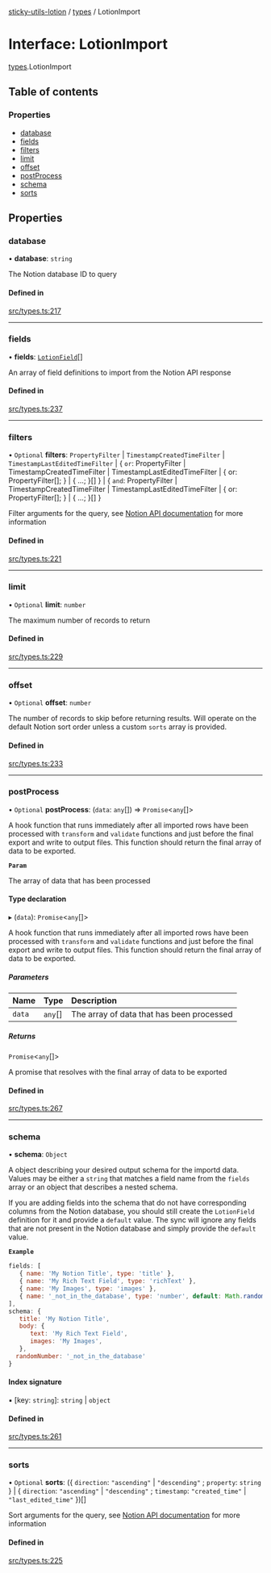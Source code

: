 [sticky-utils-lotion](../README.md) / [types](../modules/types.md) / LotionImport

# Interface: LotionImport

[types](../modules/types.md).LotionImport

## Table of contents

### Properties

- [database](types.LotionImport.md#database)
- [fields](types.LotionImport.md#fields)
- [filters](types.LotionImport.md#filters)
- [limit](types.LotionImport.md#limit)
- [offset](types.LotionImport.md#offset)
- [postProcess](types.LotionImport.md#postprocess)
- [schema](types.LotionImport.md#schema)
- [sorts](types.LotionImport.md#sorts)

## Properties

### database

• **database**: `string`

The Notion database ID to query

#### Defined in

[src/types.ts:217](https://github.com/sticky/sticky-utils-lotion/blob/6919cf3/src/types.ts#L217)

___

### fields

• **fields**: [`LotionField`](types.LotionField.md)[]

An array of field definitions to import from the Notion API response

#### Defined in

[src/types.ts:237](https://github.com/sticky/sticky-utils-lotion/blob/6919cf3/src/types.ts#L237)

___

### filters

• `Optional` **filters**: `PropertyFilter` \| `TimestampCreatedTimeFilter` \| `TimestampLastEditedTimeFilter` \| \{ `or`: PropertyFilter \| TimestampCreatedTimeFilter \| TimestampLastEditedTimeFilter \| \{ or: PropertyFilter[]; } \| \{ ...; }[]  } \| \{ `and`: PropertyFilter \| TimestampCreatedTimeFilter \| TimestampLastEditedTimeFilter \| \{ or: PropertyFilter[]; } \| \{ ...; }[]  }

Filter arguments for the query, see [Notion API documentation](https://developers.notion.com/reference/post-database-query) for more information

#### Defined in

[src/types.ts:221](https://github.com/sticky/sticky-utils-lotion/blob/6919cf3/src/types.ts#L221)

___

### limit

• `Optional` **limit**: `number`

The maximum number of records to return

#### Defined in

[src/types.ts:229](https://github.com/sticky/sticky-utils-lotion/blob/6919cf3/src/types.ts#L229)

___

### offset

• `Optional` **offset**: `number`

The number of records to skip before returning results. Will operate on the default Notion sort order unless a custom `sorts` array is provided.

#### Defined in

[src/types.ts:233](https://github.com/sticky/sticky-utils-lotion/blob/6919cf3/src/types.ts#L233)

___

### postProcess

• `Optional` **postProcess**: (`data`: `any`[]) => `Promise`\<`any`[]\>

A hook function that runs immediately after all imported rows have been processed with `transform` and `validate` functions and just before the final export and write to output files. This function should return the final array of data to be exported.

**`Param`**

The array of data that has been processed

#### Type declaration

▸ (`data`): `Promise`\<`any`[]\>

A hook function that runs immediately after all imported rows have been processed with `transform` and `validate` functions and just before the final export and write to output files. This function should return the final array of data to be exported.

##### Parameters

| Name | Type | Description |
| :------ | :------ | :------ |
| `data` | `any`[] | The array of data that has been processed |

##### Returns

`Promise`\<`any`[]\>

A promise that resolves with the final array of data to be exported

#### Defined in

[src/types.ts:267](https://github.com/sticky/sticky-utils-lotion/blob/6919cf3/src/types.ts#L267)

___

### schema

• **schema**: `Object`

A object describing your desired output schema for the importd data. Values may be either a `string` that matches a field name from the `fields` array or an object that describes a nested schema.

If you are adding fields into the schema that do not have corresponding columns from the Notion database, you should still create the `LotionField` definition for it and provide a `default` value. The sync will ignore any fields that are not present in the Notion database and simply provide the `default` value.

**`Example`**

```javascript
fields: [
   { name: 'My Notion Title', type: 'title' },
   { name: 'My Rich Text Field', type: 'richText' },
   { name: 'My Images', type: 'images' },
   { name: '_not_in_the_database', type: 'number', default: Math.random() }
],
schema: {
   title: 'My Notion Title',
   body: {
      text: 'My Rich Text Field',
      images: 'My Images',
   },
  randomNumber: '_not_in_the_database'
}
```

#### Index signature

▪ [key: `string`]: `string` \| `object`

#### Defined in

[src/types.ts:261](https://github.com/sticky/sticky-utils-lotion/blob/6919cf3/src/types.ts#L261)

___

### sorts

• `Optional` **sorts**: (\{ `direction`: ``"ascending"`` \| ``"descending"`` ; `property`: `string`  } \| \{ `direction`: ``"ascending"`` \| ``"descending"`` ; `timestamp`: ``"created_time"`` \| ``"last_edited_time"``  })[]

Sort arguments for the query, see [Notion API documentation](https://developers.notion.com/reference/post-database-query) for more information

#### Defined in

[src/types.ts:225](https://github.com/sticky/sticky-utils-lotion/blob/6919cf3/src/types.ts#L225)
